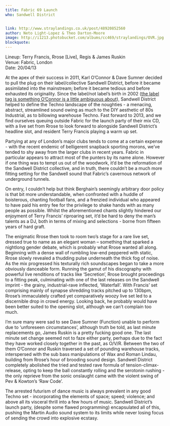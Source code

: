 ```yaml
---
title: Fabric 69 Launch
who: Sandwell District


link: http://www.straylandings.co.uk/post/48920852560
author: Neto Light-Lopez & Theo Darton-Moore
image: http://i1213.photobucket.com/albums/cc469/straylandings/OVR.jpg
blockquote:
---
```


Lineup: Terry Francis, Rrose [Live], Regis & James Ruskin  
Venue: Fabric, London  
Date: 20/04/13

At the apex of their success in 2011, Karl O’Connor & Dave Sumner decided to pull the plug on their label/collective Sandwell District, before it became assimilated into the mainstream; before it became tedious and before exhausted its originality. Since the label/not label’s birth in 2002 ([the label tag is something O’Connor is a little ambiguous about](http://www.youtube.com/watch?feature=player_detailpage&v=3bll2UxwUjE#t=150s)), Sandwell District helped to define the Techno landscape of the noughties - a menacing, abstract, streamlined sound owing as much to the DIY aesthetic of 80s Industrial, as to billowing warehouse Techno. Fast forward to 2013, and we find ourselves queuing outside Fabric for the launch party of their mix CD, with a live set from Rrose to look forward to alongside Sandwell District’s headline slot, and resident Terry Francis playing a warm up set.

Partying at any of London’s major clubs tends to come at a certain expense - with the recent endemic of belligerent snapback sporting morons, we’ve tended to shy away from the larger clubs in recent years. Fabric in particular appears to attract most of the punters by its name alone. However if one thing was to tempt us out of the woodwork, it’d be the reformation of the Sandwell District collective, and in truth, there couldn’t be a much more fitting setting for the Sandwell sound that Fabric’s cavernous network of underground tunnels.

On entry, I couldn’t help but think Berghain’s seemingly arbitrary door policy is that bit more understandable, when confronted with a huddle of boisterous, chanting football fans, and a frenzied individual who appeared to have paid his entry fee for the privilege to shake hands with as many people as possible. Whilst the aforementioned chants slightly hindered our enjoyment of Terry Francis’ riproaring set, it’d be hard to deny the man’s talents as a DJ, both in terms of mixing and selections - borne from fifteen years of hard graft. 

The enigmatic Rrose then took to room two’s stage for a rare live set, dressed true to name as an elegant woman – something that sparked a nightlong gender debate, which is probably what Rrose wanted all along. Beginning with a dense wall of rumbling low-end peppered with static, Rrose slowly revealed a thudding pulse underneath the thick fog of noise. As the mix progressed his texturally rich soundscapes began to take a more obviously danceable form. Running the gamut of his discography with powerful live renditions of tracks like ‘Secretion’, Rrose brought proceedings to a fitting peak, culminating with one of the last releases on the Sandwell imprint - the grainy, industrial-rave inflected, ‘Waterfall’. With Francis’ set comprising mainly of synapse shredding tracks pitched up to 130bpm, Rrose’s immaculately crafted yet comparatively woozy live set led to a discernible drop in crowd energy. Looking back, he probably would have been better suited to the opening slot, although we can’t complain too much.

I’m sure many were sad to see Dave Sumner (Function) unable to perform due to ‘unforeseen circumstances’, although truth be told, as last minute replacements go, James Ruskin is a pretty fucking good one. The last minute set change seemed not to faze either party, perhaps due to the fact they have worked closely together in the past, as O/V/R. Between the two of them O’Connor and Ruskin traversed a set of pounding warehouse tracks, interspersed with the sub bass manipulations of Wax and Roman Lindau, building from Rrose’s hour of brooding sound design. Sandwell District completely abolished the tried and tested rave formula of tension-climax-release, opting to keep the ball constantly rolling and the serotonin rushing - the only reprieve from the sonic onslaught came with the violent swing of Pev & Kowton’s ‘Raw Code’.

The arrested futurism of dance music is always prevalent in any good Techno set - incorporating the elements of space; speed; violence; and above all its visceral thrill into a few hours of music. Sandwell District’s launch party, (despite some flawed programming) encapsulated all of this, pushing the Martin Audio sound system to its limits while never losing focus of sending the crowd into explosive ecstasy.